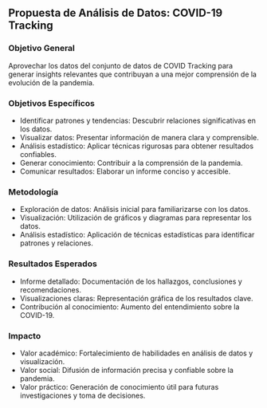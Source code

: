## Propuesta de Análisis de Datos: COVID-19 Tracking

### Objetivo General
Aprovechar los datos del conjunto de datos de COVID Tracking para generar insights relevantes que contribuyan a una mejor comprensión de la evolución de la pandemia.

### Objetivos Específicos
* Identificar patrones y tendencias: Descubrir relaciones significativas en los datos.
* Visualizar datos: Presentar información de manera clara y comprensible.
* Análisis estadístico: Aplicar técnicas rigurosas para obtener resultados confiables.
* Generar conocimiento: Contribuir a la comprensión de la pandemia.
* Comunicar resultados: Elaborar un informe conciso y accesible.

### Metodología
* Exploración de datos: Análisis inicial para familiarizarse con los datos.
* Visualización: Utilización de gráficos y diagramas para representar los datos.
* Análisis estadístico: Aplicación de técnicas estadísticas para identificar patrones y relaciones.

### Resultados Esperados
* Informe detallado: Documentación de los hallazgos, conclusiones y recomendaciones.
* Visualizaciones claras: Representación gráfica de los resultados clave.
* Contribución al conocimiento: Aumento del entendimiento sobre la COVID-19.

### Impacto
* Valor académico: Fortalecimiento de habilidades en análisis de datos y visualización.
* Valor social: Difusión de información precisa y confiable sobre la pandemia.
* Valor práctico: Generación de conocimiento útil para futuras investigaciones y toma de decisiones.
